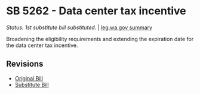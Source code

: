 # SB 5262 - Data center tax incentive
*Status: 1st substitute bill substituted.* | [leg.wa.gov summary](https://app.leg.wa.gov/billsummary?BillNumber=5262&Year=2021)

Broadening the eligibility requirements and extending the expiration date for the data center tax incentive.

## Revisions
* [Original Bill](1/)
* [Substitute Bill](S/)